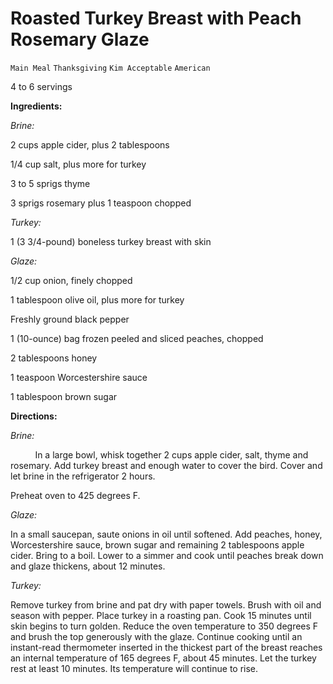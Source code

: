# Roasted Turkey Breast with Peach Rosemary Glaze

`Main Meal` `Thanksgiving` `Kim Acceptable` `American`

4 to 6 servings    

**Ingredients:**

_Brine:_

2 cups apple cider, plus 2 tablespoons

1/4 cup salt, plus more for turkey

3 to 5 sprigs thyme

3 sprigs rosemary plus 1 teaspoon chopped

_Turkey:_

1 (3 3/4-pound) boneless turkey breast with skin

_Glaze:_

1/2 cup onion, finely chopped

1 tablespoon olive oil, plus more for turkey

Freshly ground black pepper

1 (10-ounce) bag frozen peeled and sliced peaches, chopped

2 tablespoons honey

1 teaspoon Worcestershire sauce

1 tablespoon brown sugar

**Directions:** 

_Brine:_

           In a large bowl, whisk together 2 cups apple cider, salt, thyme and rosemary. Add turkey breast and enough water to cover the bird. Cover and let brine in the refrigerator 2 hours.

Preheat oven to 425 degrees F.

_Glaze:_

In a small saucepan, saute onions in oil until softened. Add peaches, honey, Worcestershire sauce, brown sugar and remaining 2 tablespoons apple cider. Bring to a boil. Lower to a simmer and cook until peaches break down and glaze thickens, about 12 minutes.

_Turkey:_

Remove turkey from brine and pat dry with paper towels. Brush with oil and season with pepper. Place turkey in a roasting pan. Cook 15 minutes until skin begins to turn golden. Reduce the oven temperature to 350 degrees F and brush the top generously with the glaze. Continue cooking until an instant-read thermometer inserted in the thickest part of the breast reaches an internal temperature of 165 degrees F, about 45 minutes. Let the turkey rest at least 10 minutes. Its temperature will continue to rise.        

          
